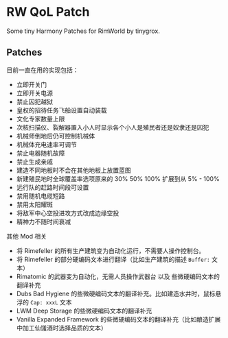 # RW QoL Patch
Some tiny Harmony Patches for RimWorld by tinygrox.





## Patches

目前一直在用的实现包括：

- 立即开关门
- 立即开关电源
- 禁止囚犯越狱
- 皇权的招待任务飞船设置自动装载
- 文化专家数量上限
- 次核扫描仪、裂解器置入小人时显示各个小人是殖民者还是奴隶还是囚犯
- 机械师倒地后仍可控制机械体
- 机械体充电速率可调节
- 禁止电器随机故障
- 禁止生成亲戚
- 建造不同地板时不会在其他地板上放置蓝图
- 新建殖民地时全球覆盖率选项原来的 30% 50% 100% 扩展到从 5% - 100%
- 远行队的赶路时间段可设置
- 禁用随机电缆短路
- 禁用太阳耀斑
- 将敌军中心空投进攻方式改成边缘空投
- 精神力不随时间衰减

其他 Mod 相关

- 将 Rimefeller 的所有生产建筑变为自动化运行，不需要人操作控制台。
- 将 Rimefeller 的部分硬编码文本进行翻译（比如生产建筑的描述 `Buffer:` 文本）
- Rimatomic 的武器变为自动化，无需人员操作武器台 以及 些微硬编码文本的翻译补充
- Dubs Bad Hygiene 的些微硬编码文本的翻译补充。比如建造水井时，鼠标悬浮的 `Cap: xxxL` 文本
- LWM Deep Storage 的些微硬编码文本的翻译补充
- Vanilla Expanded Framework 的些微硬编码文本的翻译补充（比如酿造扩展中加工仙馐酒时选择品质的文本）

